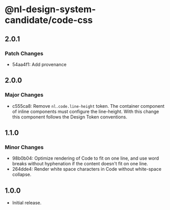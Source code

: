 # @nl-design-system-candidate/code-css

## 2.0.1

### Patch Changes

- 54aa4f1: Add provenance

## 2.0.0

### Major Changes

- c555ca8: Remove `nl.code.line-height` token. The container component of inline components must configure the line-height. With this change this component follows the Design Token conventions.

## 1.1.0

### Minor Changes

- 98b0b04: Optimize rendering of Code to fit on one line, and use word breaks without hyphenation if the content doesn't fit on one line.
- 264dde4: Render white space characters in Code without white-space collapse.

## 1.0.0

- Initial release.
